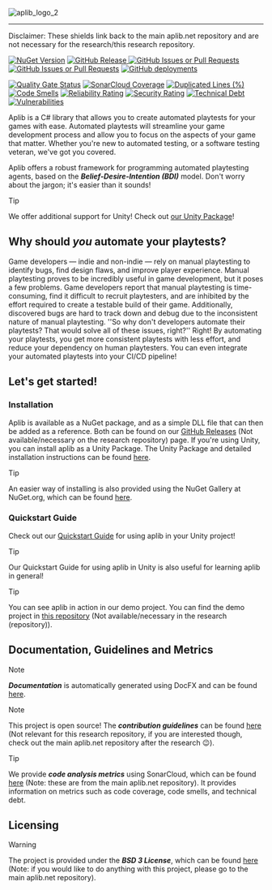 ![aplib_logo_2](https://github.com/team-zomsa/aplib.net/assets/74355598/de17ee39-d659-444f-8952-e3f564cac52e)

---

Disclaimer: These shields link back to the main aplib.net repository and are not necessary for the research/this research repository.

[![NuGet Version](https://img.shields.io/nuget/v/Aplib.Core)](https://www.nuget.org/packages/Aplib.Core/)
[![GitHub Release](https://img.shields.io/github/v/release/team-zomsa/aplib.net?label=GitHub%20Release)
](https://github.com/team-zomsa/aplib.net/releases)
[![GitHub Issues or Pull Requests](https://img.shields.io/github/issues/team-zomsa/aplib.net)](https://github.com/team-zomsa/aplib.net/issues)
[![GitHub Issues or Pull Requests](https://img.shields.io/github/issues-pr/team-zomsa/aplib.net)](https://github.com/team-zomsa/aplib.net/pulls)
[![GitHub deployments](https://img.shields.io/github/deployments/team-zomsa/aplib.net/github-pages?label=docfx)
](https://team-zomsa.github.io/aplib.net/)

[![Quality Gate Status](https://sonarcloud.io/api/project_badges/measure?project=team-zomsa_aplib.net&metric=alert_status)](https://sonarcloud.io/project/overview?id=team-zomsa_aplib.net)
[![SonarCloud Coverage](https://sonarcloud.io/api/project_badges/measure?project=team-zomsa_aplib.net&metric=coverage)](https://sonarcloud.io/project/overview?id=team-zomsa_aplib.net)
[![Duplicated Lines (%)](https://sonarcloud.io/api/project_badges/measure?project=team-zomsa_aplib.net&metric=duplicated_lines_density)](https://sonarcloud.io/project/overview?id=team-zomsa_aplib.net)
[![Code Smells](https://sonarcloud.io/api/project_badges/measure?project=team-zomsa_aplib.net&metric=code_smells)](https://sonarcloud.io/project/overview?id=team-zomsa_aplib.net)
[![Reliability Rating](https://sonarcloud.io/api/project_badges/measure?project=team-zomsa_aplib.net&metric=reliability_rating)](https://sonarcloud.io/project/overview?id=team-zomsa_aplib.net)
[![Security Rating](https://sonarcloud.io/api/project_badges/measure?project=team-zomsa_aplib.net&metric=security_rating)](https://sonarcloud.io/project/overview?id=team-zomsa_aplib.net)
[![Technical Debt](https://sonarcloud.io/api/project_badges/measure?project=team-zomsa_aplib.net&metric=sqale_index)](https://sonarcloud.io/project/overview?id=team-zomsa_aplib.net)
[![Vulnerabilities](https://sonarcloud.io/api/project_badges/measure?project=team-zomsa_aplib.net&metric=vulnerabilities)](https://sonarcloud.io/project/overview?id=team-zomsa_aplib.net)

Aplib is a C# library that allows you to create automated playtests for your games with ease. Automated playtests will streamline your game development process and allow you to focus on the aspects of your game that matter. Whether you're new to automated testing, or a software testing veteran, we've got you covered.

Aplib offers a robust framework for programming automated playtesting agents, based on the ***Belief-Desire-Intention (BDI)*** model. Don't worry about the jargon; it's easier than it sounds!

> [!TIP]  
> We offer additional support for Unity! Check out [our Unity Package](https://github.com/team-zomsa/Aplib-Unity-Package)!

## Why should *you* automate your playtests?

Game developers — indie and non-indie — rely on manual playtesting to identify bugs, find design flaws, and improve player experience. Manual playtesting proves to be incredibly useful in game development, but it poses a few problems. Game developers report that manual playtesting is time-consuming, find it difficult to recruit playtesters, and are inhibited by the effort required to create a testable build of their game. Additionally, discovered bugs are hard to track down and debug due to the inconsistent nature of manual playtesting. ''So why don't developers automate their playtests? That would solve all of these issues, right?'' Right! By automating your playtests, you get more consistent playtests with less effort, and reduce your dependency on human playtesters. You can even integrate your automated playtests into your CI/CD pipeline!

## Let's get started!

### Installation
Aplib is available as a NuGet package, and as a simple DLL file that can then be added as a reference.
Both can be found on our [GitHub Releases]() (Not available/necessary on the research repository) page. If you're using Unity, you can install aplib as a Unity Package. The Unity Package and detailed installation instructions can be found [here](https://github.com/team-zomsa/Aplib-Unity-Package).

> [!TIP]
> An easier way of installing is also provided using the NuGet Gallery at NuGet.org, which can be found [here](https://www.nuget.org/packages/Aplib.Core/).

### Quickstart Guide
Check out our [Quickstart Guide](https://github.com/team-zomsa/aplib.net-research/wiki/) for using aplib in your Unity project!

> [!TIP]
> Our Quickstart Guide for using aplib in Unity is also useful for learning aplib in general!

> [!TIP]
> You can see aplib in action in our demo project. You can find the demo project in [this repository]() (Not available/necessary in the research (repository)).

## Documentation, Guidelines and Metrics

> [!NOTE]
> **_Documentation_** is automatically generated using DocFX and can be found [here](https://team-zomsa.github.io/aplib.net-research/).

> [!NOTE]
> This project is open source! The **_contribution guidelines_** can be found [here]() (Not relevant for this research repository, if you are interested though, check out the main aplib.net repository after the research :wink:).

> [!TIP]
> We provide **_code analysis metrics_** using SonarCloud, which can be found [here](https://sonarcloud.io/dashboard?id=team-zomsa_aplib.net) (Note: these are from the main aplib.net repository).
> It provides information on metrics such as code coverage, code smells, and technical debt.

## Licensing
> [!WARNING]
> The project is provided under the **_BSD 3 License_**, which can be found [here](https://github.com/team-zomsa/aplib.net-research/blob/main/LICENSE) (Note: if you would like to do anything with this project, please go to the main aplib.net repository).
